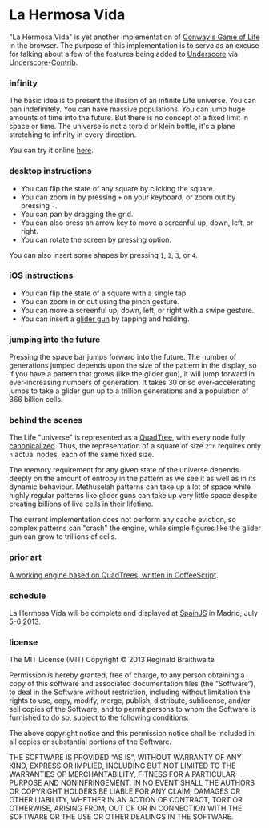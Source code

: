 # La Hermosa Vida

"La Hermosa Vida" is yet another implementation of [Conway's Game of Life][gol] in the browser. The purpose of this implementation is to serve as an excuse for talking about a few of the features being added to [Underscore][u] via [Underscore-Contrib][uc]. 

[gol]: https://en.wikipedia.org/wiki/Conway's_Game_of_Life
[u]: http://underscorejs.org
[uc]: https://github.com/documentcloud/underscore-contrib

### infinity

The basic idea is to present the illusion of an infinite Life universe. You can pan indefinitely. You can have massive populations. You can jump huge amounts of time into the future. But there is no concept of a fixed limit in space or time. The universe is not a toroid or klein bottle, it's a plane stretching to infinity in every direction.

You can try it online [here][try].

### desktop instructions

* You can flip the state of any square by clicking the square.
* You can zoom in by pressing `+` on your keyboard, or zoom out by pressing `-`.
* You can pan by dragging the grid.
* You can also press an arrow key to move a screenful up, down, left, or right.
* You can rotate the screen by pressing option.

You can also insert some shapes by pressing `1`, `2`, `3`, or `4`.

### iOS instructions

* You can flip the state of a square with a single tap.
* You can zoom in or out using the pinch gesture.
* You can move a screenful up, down, left, or right with a swipe gesture.
* You can insert a [glider gun][ggg] by tapping and holding. 

[ggg]: http://www.conwaylife.com/wiki/index.php?title=Gosper_glider_gun
[try]: http://raganwald.com/LaHermosaVida

### jumping into the future

Pressing the space bar jumps forward into the future. The number of generations jumped depends upon the size of the pattern in the display, so if you have a pattern that grows (like the glider gun), it will jump forward in ever-increasing numbers of generation. It takes 30 or so ever-accelerating jumps to take a glider gun up to a trillion generations and a population of 366 billion cells.

### behind the scenes

The Life "universe" is represented as a [QuadTree][qt], with every node fully [canonicalized][canon]. Thus, the representation of a square of size `2^n` requires only `n` actual nodes, each of the same fixed size.

[qt]: https://en.wikipedia.org/wiki/Quadtree
[canon]: https://en.wikipedia.org/wiki/Canonicalization

The memory requirement for any given state of the universe depends deeply on the amount of entropy in the pattern as we see it as well as in its dynamic behaviour. Methuselah patterns can take up a lot of space while highly regular patterns like glider guns can take up very little space despite creating billions of live cells in their lifetime.

The current implementation does not perform any cache eviction, so complex patterns can "crash" the engine, while simple figures like the glider gun can grow to trillions of cells.

### prior art

[A working engine based on QuadTrees, written in CoffeeScript][ru].

### schedule

La Hermosa Vida will be complete and displayed at [SpainJS] in Madrid, July 5-6 2013.

[SpainJS]: http://spainjs.org
[ru]: http://recursiveuniver.se

### license

The MIT License (MIT)
Copyright © 2013 Reginald Braithwaite

Permission is hereby granted, free of charge, to any person obtaining a copy of this software and associated documentation files (the “Software”), to deal in the Software without restriction, including without limitation the rights to use, copy, modify, merge, publish, distribute, sublicense, and/or sell copies of the Software, and to permit persons to whom the Software is furnished to do so, subject to the following conditions:

The above copyright notice and this permission notice shall be included in all copies or substantial portions of the Software.

THE SOFTWARE IS PROVIDED “AS IS”, WITHOUT WARRANTY OF ANY KIND, EXPRESS OR IMPLIED, INCLUDING BUT NOT LIMITED TO THE WARRANTIES OF MERCHANTABILITY, FITNESS FOR A PARTICULAR PURPOSE AND NONINFRINGEMENT. IN NO EVENT SHALL THE AUTHORS OR COPYRIGHT HOLDERS BE LIABLE FOR ANY CLAIM, DAMAGES OR OTHER LIABILITY, WHETHER IN AN ACTION OF CONTRACT, TORT OR OTHERWISE, ARISING FROM, OUT OF OR IN CONNECTION WITH THE SOFTWARE OR THE USE OR OTHER DEALINGS IN THE SOFTWARE.